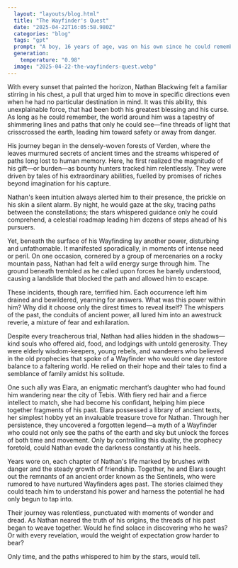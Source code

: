 ```yaml
---
  layout: "layouts/blog.html"
  title: "The Wayfinder's Quest"
  date: "2025-04-22T16:05:58.980Z"
  categories: "blog"
  tags: "gpt"
  prompt: "A boy, 16 years of age, was on his own since he could remember. With no idea of his origins, no idea of his purpose, Nathan Blackwing was forced to survive against wave after wave of bounty hunters, armies, soldiers, hunter creeds after him. After a power he holds; the power of Wayfinding. Wayfinding was the ability to navigate land, sea, or even the sky by reading the sun or the stars and the moon. But it came with something else…a strange power."
  generation: 
    temperature: "0.98"
  image: "2025-04-22-the-wayfinders-quest.webp"
---
```

With every sunset that painted the horizon, Nathan Blackwing felt a familiar stirring in his chest, a pull that urged him to move in specific directions even when he had no particular destination in mind. It was this ability, this unexplainable force, that had been both his greatest blessing and his curse. As long as he could remember, the world around him was a tapestry of shimmering lines and paths that only he could see—fine threads of light that crisscrossed the earth, leading him toward safety or away from danger.

His journey began in the densely-woven forests of Verden, where the leaves murmured secrets of ancient times and the streams whispered of paths long lost to human memory. Here, he first realized the magnitude of his gift—or burden—as bounty hunters tracked him relentlessly. They were driven by tales of his extraordinary abilities, fuelled by promises of riches beyond imagination for his capture.

Nathan's keen intuition always alerted him to their presence, the prickle on his skin a silent alarm. By night, he would gaze at the sky, tracing paths between the constellations; the stars whispered guidance only he could comprehend, a celestial roadmap leading him dozens of steps ahead of his pursuers.

Yet, beneath the surface of his Wayfinding lay another power, disturbing and unfathomable. It manifested sporadically, in moments of intense need or peril. On one occasion, cornered by a group of mercenaries on a rocky mountain pass, Nathan had felt a wild energy surge through him. The ground beneath trembled as he called upon forces he barely understood, causing a landslide that blocked the path and allowed him to escape.

These incidents, though rare, terrified him. Each occurrence left him drained and bewildered, yearning for answers. What was this power within him? Why did it choose only the direst times to reveal itself? The whispers of the past, the conduits of ancient power, all lured him into an awestruck reverie, a mixture of fear and exhilaration.

Despite every treacherous trial, Nathan had allies hidden in the shadows—kind souls who offered aid, food, and lodgings with untold generosity. They were elderly wisdom-keepers, young rebels, and wanderers who believed in the old prophecies that spoke of a Wayfinder who would one day restore balance to a faltering world. He relied on their hope and their tales to find a semblance of family amidst his solitude.

One such ally was Elara, an enigmatic merchant’s daughter who had found him wandering near the city of Tebis. With fiery red hair and a fierce intellect to match, she had become his confidant, helping him piece together fragments of his past. Elara possessed a library of ancient texts, her simplest hobby yet an invaluable treasure trove for Nathan. Through her persistence, they uncovered a forgotten legend—a myth of a Wayfinder who could not only see the paths of the earth and sky but unlock the forces of both time and movement. Only by controlling this duality, the prophecy foretold, could Nathan evade the darkness constantly at his heels.

Years wore on, each chapter of Nathan's life marked by brushes with danger and the steady growth of friendship. Together, he and Elara sought out the remnants of an ancient order known as the Sentinels, who were rumored to have nurtured Wayfinders ages past. The stories claimed they could teach him to understand his power and harness the potential he had only begun to tap into.

Their journey was relentless, punctuated with moments of wonder and dread. As Nathan neared the truth of his origins, the threads of his past began to weave together. Would he find solace in discovering who he was? Or with every revelation, would the weight of expectation grow harder to bear?

Only time, and the paths whispered to him by the stars, would tell.
